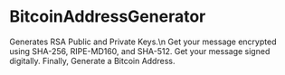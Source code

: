 # BitcoinAddressGenerator
Generates RSA Public and Private Keys.\n
Get your message encrypted using SHA-256, RIPE-MD160, and SHA-512.
Get your message signed digitally.
Finally, Generate a Bitcoin Address.
